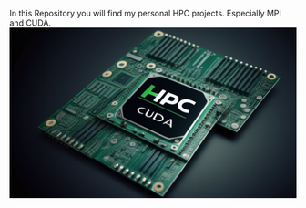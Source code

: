 In this Repository you will find my personal HPC projects. Especially MPI and CUDA. 
![](https://raw.githubusercontent.com/SalahElHabachi/image/main/hh.png)
